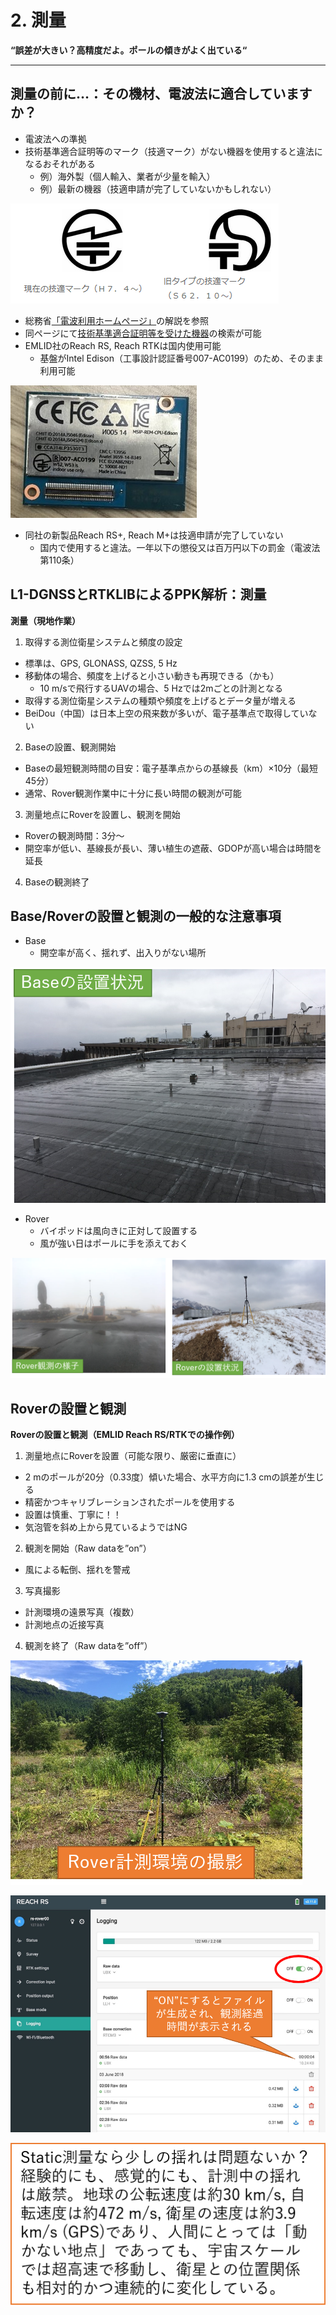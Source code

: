 # 2. 測量

**“誤差が大きい？高精度だよ。ポールの傾きがよく出ている“**

---

## 測量の前に…：その機材、電波法に適合していますか？

- 電波法への準拠
- 技術基準適合証明等のマーク（技適マーク）がない機器を使用すると違法になるおそれがある
  - 例）海外製（個人輸入、業者が少量を輸入）
  - 例）最新の機器（技適申請が完了していないかもしれない）

![img](./pic/1.png)

  - 総務省[「電波利用ホームページ」](http://www.tele.soumu.go.jp/j/adm/monitoring/summary/qa/giteki_mark/)の解説を参照
- 同ページにて[技術基準適合証明等を受けた機器](http://www.tele.soumu.go.jp/giteki/SearchServlet?pageID=js01)の検索が可能
- EMLID社のReach RS, Reach RTKは国内使用可能
  - 基盤がIntel Edison（工事設計認証番号007-AC0199）のため、そのまま利用可能

![img](./pic/2.png)

- 同社の新製品Reach RS+, Reach M+は技適申請が完了していない
  - 国内で使用すると違法。一年以下の懲役又は百万円以下の罰金（電波法第110条）

## L1-DGNSSとRTKLIBによるPPK解析：測量
**測量（現地作業）**
1. 取得する測位衛星システムと頻度の設定
  - 標準は、GPS, GLONASS, QZSS, 5 Hz
  - 移動体の場合、頻度を上げると小さい動きも再現できる（かも）
    - 10 m/sで飛行するUAVの場合、5 Hzでは2mごとの計測となる
  - 取得する測位衛星システムの種類や頻度を上げるとデータ量が増える
  - BeiDou（中国）は日本上空の飛来数が多いが、電子基準点で取得していない
2. Baseの設置、観測開始
  - Baseの最短観測時間の目安：電子基準点からの基線長（km）×10分（最短45分）
  - 通常、Rover観測作業中に十分に長い時間の観測が可能
3. 測量地点にRoverを設置し、観測を開始
  - Roverの観測時間：3分～
  - 開空率が低い、基線長が長い、薄い植生の遮蔽、GDOPが高い場合は時間を延長
4. Baseの観測終了

## Base/Roverの設置と観測の一般的な注意事項
- Base
  - 開空率が高く、揺れず、出入りがない場所

![img](./pic/3.png)

- Rover
  - バイポッドは風向きに正対して設置する
  - 風が強い日はポールに手を添えておく

![img](./pic/4.png)

## Roverの設置と観測
**Roverの設置と観測（EMLID Reach RS/RTKでの操作例）**
1. 測量地点にRoverを設置（可能な限り、厳密に垂直に）
  - 2 mのポールが20分（0.33度）傾いた場合、水平方向に1.3 cmの誤差が生じる
  - 精密かつキャリブレーションされたポールを使用する
  - 設置は慎重、丁寧に！！
  - 気泡管を斜め上から見ているようではNG
2. 観測を開始（Raw dataを”on”）
  - 風による転倒、揺れを警戒
3. 写真撮影
  - 計測環境の遠景写真（複数）
  - 計測地点の近接写真
4. 観測を終了（Raw dataを”off”）

![img](./pic/5.png)

![img](./pic/6.png)

![img](./pic/7.png)
